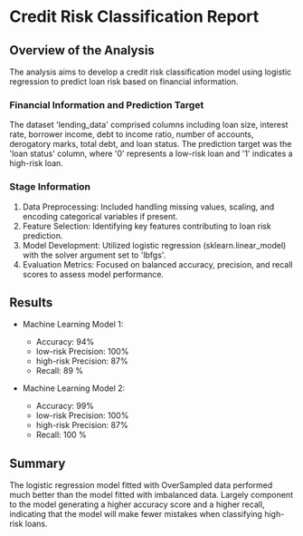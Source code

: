 # Credit Risk Classification Report

## Overview of the Analysis

 The analysis aims to develop a credit risk classification model using logistic regression to predict loan risk based on financial information.

### Financial Information and Prediction Target

The dataset 'lending_data' comprised columns including loan size, interest rate, borrower income, debt to income ratio, number of accounts, derogatory marks, total debt, and loan status. The prediction target was the 'loan status' column, 
where '0' represents a low-risk loan and '1' indicates a high-risk loan.

### Stage Information
1. Data Preprocessing: Included handling missing values, scaling, and encoding categorical variables if present.
2. Feature Selection: Identifying key features contributing to loan risk prediction.
3. Model Development: Utilized logistic regression (sklearn.linear_model) with the solver argument set to 'lbfgs'. 
4. Evaluation Metrics: Focused on balanced accuracy, precision, and recall scores to assess model performance.


## Results

* Machine Learning Model 1:
  * Accuracy: 94%
  * low-risk Precision: 100%
  * high-risk Precision: 87%
  * Recall: 89 %


* Machine Learning Model 2:
  * Accuracy: 99%
  * low-risk Precision: 100%
  * high-risk Precision: 87%
  * Recall: 100 %

## Summary

The logistic regression model fitted with OverSampled data performed much better than the model fitted with imbalanced data. Largely component to the model generating a higher accuracy score and a higher recall, indicating that the model will make fewer mistakes when classifying high-risk loans.
